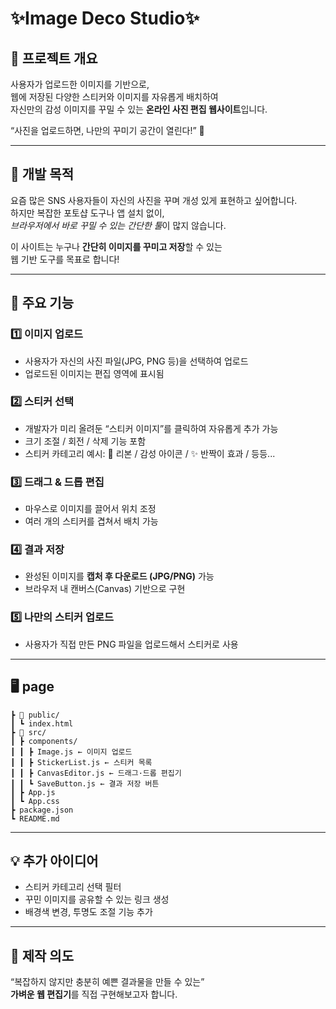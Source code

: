 # ✨Image Deco Studio✨

## 📌 프로젝트 개요
사용자가 업로드한 이미지를 기반으로,  
웹에 저장된 다양한 스티커와 이미지를 자유롭게 배치하여  
자신만의 감성 이미지를 꾸밀 수 있는 **온라인 사진 편집 웹사이트**입니다.  

“사진을 업로드하면, 나만의 꾸미기 공간이 열린다!” 🎨  

---

## 🎯 개발 목적
요즘 많은 SNS 사용자들이 자신의 사진을 꾸며 개성 있게 표현하고 싶어합니다.  
하지만 복잡한 포토샵 도구나 앱 설치 없이,  
*브라우저에서 바로 꾸밀 수 있는 간단한 툴*이 많지 않습니다.  

이 사이트는 누구나 **간단히 이미지를 꾸미고 저장**할 수 있는  
웹 기반 도구를 목표로 합니다!  

---

## 🧩 주요 기능

### 1️⃣ 이미지 업로드
- 사용자가 자신의 사진 파일(JPG, PNG 등)을 선택하여 업로드  
- 업로드된 이미지는 편집 영역에 표시됨  

### 2️⃣ 스티커 선택
- 개발자가 미리 올려둔 “스티커 이미지”를 클릭하여 자유롭게 추가 가능  
- 크기 조절 / 회전 / 삭제 기능 포함  
- 스티커 카테고리 예시:  🎀 리본 /  감성 아이콘 / ✨ 반짝이 효과  / 등등...

### 3️⃣ 드래그 & 드롭 편집
- 마우스로 이미지를 끌어서 위치 조정  
- 여러 개의 스티커를 겹쳐서 배치 가능  

### 4️⃣ 결과 저장
- 완성된 이미지를 **캡처 후 다운로드 (JPG/PNG)** 가능  
- 브라우저 내 캔버스(Canvas) 기반으로 구현  

### 5️⃣ 나만의 스티커 업로드
- 사용자가 직접 만든 PNG 파일을 업로드해서 스티커로 사용  

---

## 🖥️ page 

```📂 image-deco/
┣ 📁 public/
┃ ┗ index.html
┣ 📁 src/
┃ ┣ components/
┃ ┃ ┣ Image.js ← 이미지 업로드 
┃ ┃ ┣ StickerList.js ← 스티커 목록 
┃ ┃ ┣ CanvasEditor.js ← 드래그·드롭 편집기
┃ ┃ ┗ SaveButton.js ← 결과 저장 버튼
┃ ┣ App.js
┃ ┗ App.css
┣ package.json
┗ README.md
```

---

## 💡 추가 아이디어
- 스티커 카테고리 선택 필터
- 꾸민 이미지를 공유할 수 있는 링크 생성
- 배경색 변경, 투명도 조절 기능 추가
---
## 🧠 제작 의도
 
“복잡하지 않지만 충분히 예쁜 결과물을 만들 수 있는”  
**가벼운 웹 편집기**를 직접 구현해보고자 합니다.
